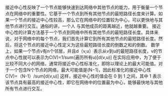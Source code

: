 接近中心性反映了一个节点能够快速到达网络中其他节点的能力，用于衡量一个节点在网络中的重要性。它基于一个节点到所有其他节点的最短路径长度来计算。如果一个节点的接近中心性较高，那么它在网络中的位置较为中心，可以更快地与其他节点进行交互。通俗的讲，一个人
与其他成员的距离越近，他就越重要。
接近中心性的计算方法基于一个节点到网络中所有其他节点的最短路径长度。具体来说，对于网络中的每个节点，我们首先计算它到所有其他节点的最短路径长度。然后，将这个节点的接近中心性定义为这些最短路径长度的倒数之和的倒数。
数学上，如果一个节点v有n个邻居，并且d（v,u）表示从v到u的最短路径长度，v的节点中心性就可以表示为C(V)=1/sum(遍历所有u)[d(v,u)]
在实际应用中，为了便于比较不同大小的网络，通常将接近中心性标准化，即除以理论上的最大可能值。对于一个包含N个节点的网络，最大可能值是(N−1)，因此标准化的接近中心性C(V)=（N-1）/sum[d(v,u)]
这样，接近中心性的值会在 0 到 1 之间，其中 1 表示该节点具有最高的接近中心性，即它在网络中的位置最为中心，能够最快地与其他所有节点进行交互。

